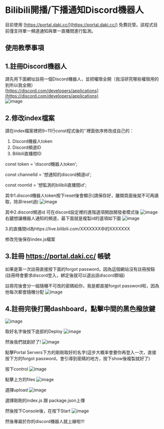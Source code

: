 # Bilibili開播/下播通知Discord機器人
目前使用 [https://portal.daki.cc/](https://portal.daki.cc/) 免費託管。該程式目前僅支持單一頻道通知與單一直播間進行監測。

## 使用教學事項

## 1.註冊Discord機器人
請先用下面網址註冊一個Discord機器人，並把權限全開（我沒研究哪些權限用的到所以我全開）  
[https://discord.com/developers/applications](https://discord.com/developers/applications)  
![image](https://github.com/user-attachments/assets/e9c5eef4-8c95-497f-aa23-4fbb6570e825)

## 2.修改index檔案
請在index檔案裡把9~11行const程式後的''裡面依序修改成自己的：

1. Discord機器人token
2. Discord頻道ID
3. Bilibili直播間ID

const token = 'discord機器人token';

const channelId = '想通知的discord頻道id';

const roomId = '想監測的bilibili直播間id';

其中1.discord機器人token按下reset後會顯示(請保存好，離開頁面後就不可再讀取，除非reset過)
![image](https://github.com/user-attachments/assets/33c92d70-7d41-43a1-a609-eddc676a5538)
  
其中2.discord頻道id 可在discord設定裡的進階選項開啟開發者模式後
![image](https://github.com/user-attachments/assets/a79ee7e9-13ce-413b-bb6e-d8ea88b43703)
右鍵想讓機器人通知的頻道，最下面就是複製id的選項如下圖
![image](https://github.com/user-attachments/assets/10347246-6098-418b-a7b5-652d06993a78)

3.的直播間id為https://live.bilibili.com/XXXXXXX中的XXXXXXX

修改完後保存index.js檔案

## 3.註冊 https://portal.daki.cc/ 帳號
如果是第一次註冊直接按下面的forgot password，因為這個網站沒有註冊按鈕
(註冊時會要求discord登入，綁定後就可以退出該discord群組)

註冊完後會分一組隨機不可改的密碼給你，我是都直接forgot password啦，因為他每次都會隨機分配
![image](https://github.com/user-attachments/assets/8d2337a8-878f-48fb-be06-9d1b9f4eb8db)

## 4.註冊完後打開dashboard，點擊中間的黑色撥放鍵
![image](https://github.com/user-attachments/assets/3cbfe0e5-90d6-4d64-aa6a-0257648daff0)


取好名字後按下底部的Deploy
![image](https://github.com/user-attachments/assets/7153236c-0d96-420e-8517-8363ad3bf277)


然後我們就創好了!
![image](https://github.com/user-attachments/assets/62d7f314-200d-4eff-a7af-ea9076efad0a)


點擊Portal Servers下方的剛剛取好的名字(這步大概率會要你再登入一次，直接按下方的forgot password，會引導到密碼的地方，按下show後複製就好了)


按下control
![image](https://github.com/user-attachments/assets/da0dc96d-2306-4ada-9ae5-7800f45a26ed)


點擊上方的files
![image](https://github.com/user-attachments/assets/6e8485b8-ce7e-455a-ae97-841d8125b16d)


選擇upload
![image](https://github.com/user-attachments/assets/900cc8e9-5516-4b10-9fec-18176c2f0e57)


選擇剛剛的index.js 跟 package.json上傳


然後按下Console後，在按下Start
![image](https://github.com/user-attachments/assets/326c84ee-8439-4dca-8f91-36589b98cae6)

然後專屬於你的discord機器人就上線啦!!!




